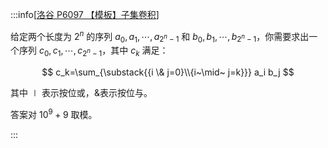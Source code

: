 :::info[[洛谷 P6097 【模板】子集卷积](https://www.luogu.com.cn/problem/P6097)]

给定两个长度为 $2^n$ 的序列 $a_0,a_1,\cdots,a_{2^n-1}$ 和 $b_0,b_1,\cdots,b_{2^n-1}$，你需要求出一个序列 $c_0,c_1,\cdots,c_{2^n-1}$，其中 $c_k$ 满足：

$$
c_k=\sum_{\substack{{i \& j=0}\\{i~\mid~ j=k}}} a_i b_j
$$

其中$~\mid~$表示按位或，$\&$表示按位与。

答案对 $10^9+9$ 取模。

:::
